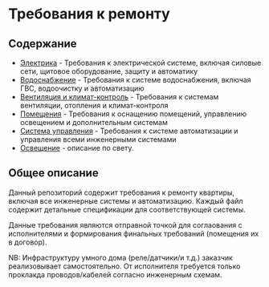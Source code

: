 # Требования к ремонту

## Содержание

- [Электрика](electrical.md) - Требования к электрической системе, включая силовые сети, щитовое оборудование, защиту и автоматику
- [Водоснабжение](plumbering.md) - Требования к системе водоснабжения, включая ГВС, водоочистку и автоматизацию
- [Вентиляция и климат-контроль](climate.md) - Требования к системам вентиляции, отопления и климат-контроля
- [Помещения](rooms.md) - Требования к оснащению помещений, управлению освещением и дополнительным системам
- [Система управления](scada.md) - Требования к системе автоматизации и управления всеми инженерными системами
- [Освещение](light.md) - описание по свету.

## Общее описание

Данный репозиторий содержит требования к ремонту квартиры, включая все инженерные системы и автоматизацию. Каждый файл содержит детальные спецификации для соответствующей системы.

Данные требования являются отправной точкой для соглаования с исполнителями и формирования финальных требований (помещения их в договор). 

NB: Инфраструктуру умного дома (реле/датчики/и т.д.) заказчик реализовывает самостоятельно. От исполнителя требуется только проклакда проводов/кабелей согласно инженерным схемам.
